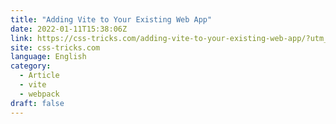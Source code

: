 ```yaml
---
title: "Adding Vite to Your Existing Web App"
date: 2022-01-11T15:38:06Z
link: https://css-tricks.com/adding-vite-to-your-existing-web-app/?utm_medium=RSS&utm_source=news.12bit.vn
site: css-tricks.com
language: English
category:
  - Article
  - vite
  - webpack
draft: false
---
```

